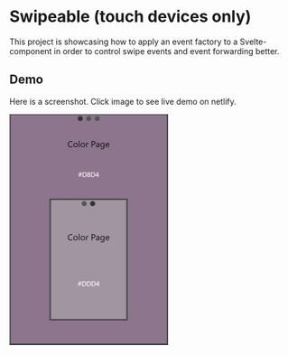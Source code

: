 # Swipeable (touch devices only)
This project is showcasing how to apply an event factory to a Svelte-component in order to control swipe events and event forwarding better.

## Demo
Here is a screenshot. Click image to see live demo on netlify.

<a href="https://swipeable.netlify.app/" align="center">
    <img src="./screenshots/screenshot1small.png" alt="Screenshot from Swipeable Mobile app">
</a>


  

